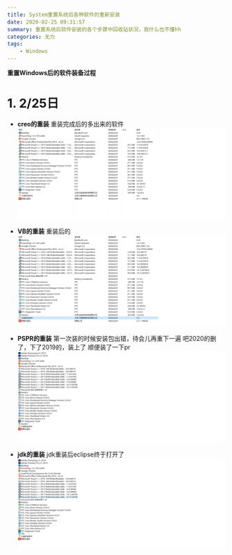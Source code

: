 ```yaml
---
title: System重置系统后各种软件的重新安装
date: 2020-02-25 09:31:57
summary: 重置系统后软件安装的各个步骤中回收站状况，我什么也不懂hh
categories: 无力
tags:
    - Windows
---
```



**重置Windows后的软件装备过程**
<!--more-->

# 1. 2/25日
* **creo的重装**
重装完成后的多出来的软件
![creo卸载处](/img/sys/creo完成后.png)

* **VB的重装**
重装后的
![vb卸载处](/img/sys/vb完成后.png)

* **PSPR的重装**
第一次装的时候安装包出错，待会儿再重下一遍
吧2020的删了，下了2019的，装上了
顺便装了一下pr
![pspr卸载处](/img/sys/pspr完成后.png)

* **jdk的重装**
jdk重装后eclipse终于打开了
![jdk卸载处](/img/sys/jdk完成后.png)